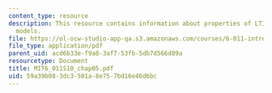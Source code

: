 ```yaml
---
content_type: resource
description: This resource contains information about properties of LTI state-space
  models.
file: https://ol-ocw-studio-app-qa.s3.amazonaws.com/courses/6-011-introduction-to-communication-control-and-signal-processing-spring-2010/59a39b083dc3501a8e757bd16e46d6bc_MIT6_011S10_chap05.pdf
file_type: application/pdf
parent_uid: acd6b33e-f9a8-3af7-53fb-5db7d566d89a
resourcetype: Document
title: MIT6_011S10_chap05.pdf
uid: 59a39b08-3dc3-501a-8e75-7bd16e46d6bc
---
```

